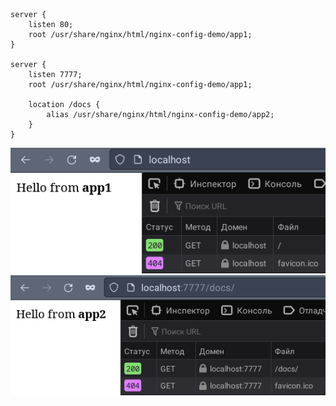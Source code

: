 ```
server {
	listen 80;
	root /usr/share/nginx/html/nginx-config-demo/app1;
}

server {
	listen 7777;
	root /usr/share/nginx/html/nginx-config-demo/app1;

	location /docs {
		alias /usr/share/nginx/html/nginx-config-demo/app2;
	}
}
```

![Alt text](app1.png 'app1')
![Alt text](app2.png 'app2')
